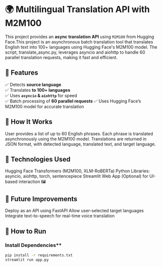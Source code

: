 # 🌍 Multilingual Translation API with M2M100

This project provides an **async translation API** using `M2M100` from Hugging Face.This project is an asynchronous batch translation tool that translates English text into 100+ languages using Hugging Face's M2M100 model. The script, translate_async.py, leverages asyncio and aiohttp to handle 60 parallel translation requests, making it fast and efficient.


## 📌 Features
✅ Detects **source language**  
✅ Translates **to 100+ languages**  
✅ Uses **`asyncio` & `aiohttp`** for speed  
✅ Batch processing of **60 parallel requests**
✅ Uses Hugging Face’s M2M100 model for accurate translation

## 🔹 How It Works
User provides a list of up to 60 English phrases.
Each phrase is translated asynchronously using the M2M100 model.
Translations are returned in JSON format, with detected language, translated text, and target language.

## 🚀 Technologies Used
Hugging Face Transformers (M2M100, XLM-RoBERTa)
Python Libraries: asyncio, aiohttp, torch, sentencepiece
Streamlit Web App (Optional) for UI-based interaction
🖼️

## 📌 Future Improvements

Deploy as an API using FastAPI
Allow user-selected target languages
Integrate text-to-speech for real-time voice translation

## 🚀 How to Run
###  Install Dependencies**
 ```bash
pip install -r requirements.txt
streamlit run app.py

